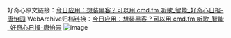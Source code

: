 好奇心原文链接：[今日应用：想装黑客？可以用 cmd.fm 听歌_智能_好奇心日报-唐怡园](https://www.qdaily.com/articles/7047.html)
WebArchive归档链接：[今日应用：想装黑客？可以用 cmd.fm 听歌_智能_好奇心日报-唐怡园](http://web.archive.org/web/20190623171639/https://www.qdaily.com/articles/7047.html)
![image](http://ww3.sinaimg.cn/large/007d5XDply1g3wbf6hjadj30u03571kx)